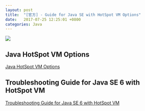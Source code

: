 ```yaml
---
layout: post
title:  "[官方] - Guide for Java SE with HotSpot VM Options"
date:   2017-07-25 12:25:01 +0800
categories: Java
---
```

![](http://www.oracle.com/ocom/groups/public/@otn/documents/digitalasset/147209.gif)
## Java HotSpot VM Options
[Java HotSpot VM Options](http://www.oracle.com/technetwork/java/javase/tech/vmoptions-jsp-140102.html)

## Troubleshooting Guide for Java SE 6 with HotSpot VM
[Troubleshooting Guide for Java SE 6 with HotSpot VM](http://www.oracle.com/technetwork/java/javase/index-137495.html)